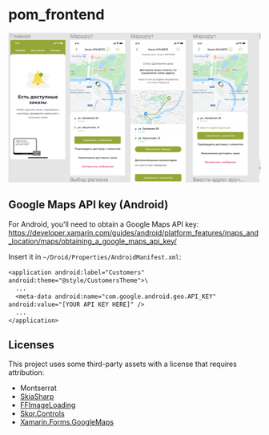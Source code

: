 
# pom_frontend

<img src="https://github.com/ahpushkin/pomidoros.front/blob/master/Screenshots/example.png" />

## Google Maps API key (Android)
For Android, you'll need to obtain a Google Maps API key:
https://developer.xamarin.com/guides/android/platform_features/maps_and_location/maps/obtaining_a_google_maps_api_key/

Insert it in `~/Droid/Properties/AndroidManifest.xml`:

    <application android:label="Customers" android:theme="@style/CustomersTheme">\
      ...
      <meta-data android:name="com.google.android.geo.API_KEY" android:value="[YOUR API KEY HERE]" />
      ...
    </application>

## Licenses

This project uses some third-party assets with a license that requires attribution:

- Montserrat
- [SkiaSharp](https://www.nuget.org/packages/SkiaSharp)
- [FFImageLoading](https://github.com/daniel-luberda/FFImageLoading)
- [Skor.Controls](https://github.com/skordesign/SKOR.UI)
- [Xamarin.Forms.GoogleMaps](https://github.com/xamarin/googlemaps)
